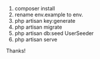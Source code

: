 1. composer install
2. rename env.example to env.
3. php artisan key:generate
4. php artisan migrate
5. php artisan db:seed UserSeeder
6. php artisan serve

Thanks!
